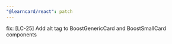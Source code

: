 ```yaml
---
"@learncard/react": patch
---
```


fix: [LC-25] Add alt tag to BoostGenericCard and BoostSmallCard components
